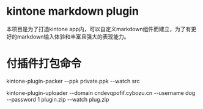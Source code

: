 # kintone markdown plugin

本项目是为了打造kintone app内，可以自定义markdown组件而建立，为了有更好的markdown输入体验和丰富且强大的表现能力。


# 付插件打包命令

kintone-plugin-packer --ppk private.ppk --watch src

kintone-plugin-uploader --domain cndevqpofif.cybozu.cn --username dog --password 1 plugin.zip --watch plug.zip
